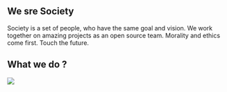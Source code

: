 ## We sre Society

Society is a set of people, who have the same goal and vision. We work together 
on amazing projects as an open source team. Morality and ethics come first. 
Touch the future.

## What we do ?

<p align="left">
  <img src="https://github.com/antistereotip/ghost/blob/main/SOCIETY/puzzle.gif" />
</p>
